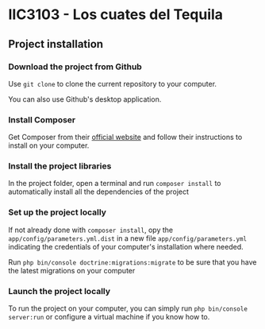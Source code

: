 # IIC3103 - Los cuates del Tequila

## Project installation

### Download the project from Github

Use `git clone` to clone the current repository to your computer.

You can also use Github's desktop application.

### Install Composer

Get Composer from their [official website](https://getcomposer.org) and follow their
instructions to install on your computer.

### Install the project libraries

In the project folder, open a terminal and run `composer install` to automatically install
all the dependencies of the project

### Set up the project locally

If not already done with `composer install`, opy the `app/config/parameters.yml.dist`
in a new file `app/config/parameters.yml` indicating the credentials of your computer's installation where needed.

Run `php bin/console doctrine:migrations:migrate` to be sure that you have the latest migrations on your computer

### Launch the project locally

To run the project on your computer, you can simply run `php bin/console server:run` or configure a virtual machine
if you know how to.
